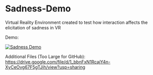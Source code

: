 # Sadness-Demo

Virtual Reality Environment created to test how interaction affects the elicitation of sadness in VR

Demo:

[![Sadness Demo](https://img.youtube.com/vi/7kQ2AbEr7-o/0.jpg)](https://www.youtube.com/watch?v=7kQ2AbEr7-o "Sadness Demo")


Additional Files (Too Large for GitHub): https://drive.google.com/file/d/1_bbnFxN1RcajY4n-XyCeOvg67F5gTJih/view?usp=sharing

